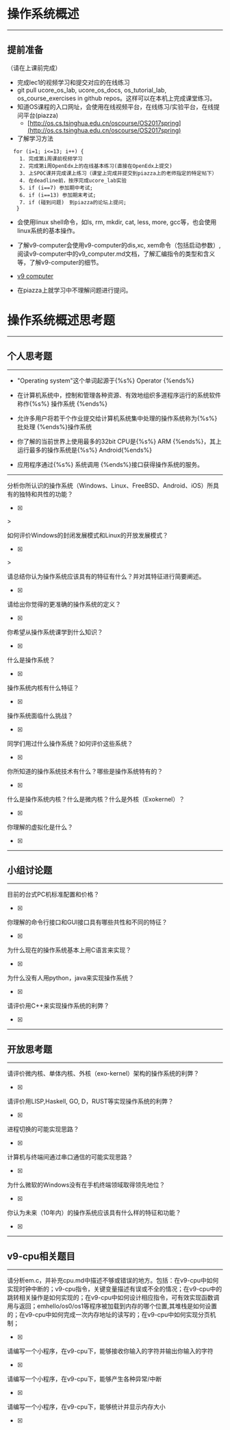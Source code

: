 # 操作系统概述

---

## **提前准备**

（请在上课前完成）

* 完成lec1的视频学习和提交对应的在线练习
* git pull ucore\_os\_lab, ucore\_os\_docs, os\_tutorial\_lab, os\_course\_exercises in github repos。这样可以在本机上完成课堂练习。
* 知道OS课程的入口网址，会使用在线视频平台，在线练习/实验平台，在线提问平台\(piazza\)
  * [http://os.cs.tsinghua.edu.cn/oscourse/OS2017spring](http://os.cs.tsinghua.edu.cn/oscourse/OS2017spring)
* 了解学习方法

```
  for (i=1; i<=13; i++) {
    1. 完成第i周课前视频学习
    2. 完成第i周OpenEdx上的在线基本练习(直接在OpenEdx上提交)
    3. 上SPOC课并完成课上练习（课堂上完成并提交到piazza上的老师指定的特定帖下）
    4. 在deadline前，按序完成ucore_lab实验
    5. if (i==7) 参加期中考试;
    6. if (i==13) 参加期末考试;
    7. if (碰到问题)　到piazza的论坛上提问;
   }
```

* 会使用linux shell命令，如ls, rm, mkdir, cat, less, more, gcc等，也会使用linux系统的基本操作。
* 了解v9-computer会使用v9-computer的dis,xc, xem命令（包括启动参数）,阅读v9-computer中的v9_computer.md文档，了解汇编指令的类型和含义等，了解v9-computer的细节。
* [v9 computer](https://github.com/chyyuu/os_tutorial_lab/blob/master/v9_computer/docs/v9_computer.md)

* 在piazza上就学习中不理解问题进行提问。

# 操作系统概述思考题

---

## 个人思考题

---

* "Operating system"这个单词起源于{%s%} Operator {%ends%}

* 在计算机系统中，控制和管理各种资源、有效地组织多道程序运行的系统软件称作{%s%} 操作系统 {%ends%}

* 允许多用户将若干个作业提交给计算机系统集中处理的操作系统称为{%s%} 批处理 {%ends%}操作系统
* 你了解的当前世界上使用最多的32bit CPU是{%s%} ARM {%ends%}，其上运行最多的操作系统是{%s%} Android{%ends%}
* 应用程序通过{%s%} 系统调用 {%ends%}接口获得操作系统的服务。

---

分析你所认识的操作系统（Windows、Linux、FreeBSD、Android、iOS）所具有的独特和共性的功能？

* [x] 
&gt;

如何评价Windows的封闭发展模式和Linux的开放发展模式？

* [x] 
&gt;

请总结你认为操作系统应该具有的特征有什么？并对其特征进行简要阐述。

* [x] 
>

请给出你觉得的更准确的操作系统的定义？

* [x] 
>

你希望从操作系统课学到什么知识？

* [x] 
>

什么是操作系统？

* [x] 
>

操作系统内核有什么特征？

* [x] 
>

操作系统面临什么挑战？

* [x] 
>

同学们用过什么操作系统？如何评价这些系统？

* [x] 
>

你所知道的操作系统技术有什么？哪些是操作系统特有的？

* [x] 
>

什么是操作系统内核？什么是微内核？什么是外核（Exokernel）？

* [x] 
>

你理解的虚拟化是什么？

* [x] 
>

---

## 小组讨论题

---

目前的台式PC机标准配置和价格？

* [x] 
>

你理解的命令行接口和GUI接口具有哪些共性和不同的特征？

* [x] 
>

为什么现在的操作系统基本上用C语言来实现？

* [x] 
>

为什么没有人用python，java来实现操作系统？

* [x] 
>

请评价用C++来实现操作系统的利弊？

* [x] 
>

---

## 开放思考题

---

请评价微内核、单体内核、外核（exo-kernel）架构的操作系统的利弊？

* [x] 
>

请评价用LISP,Haskell, GO, D，RUST等实现操作系统的利弊？

* [x] 
>

进程切换的可能实现思路？

* [x] 
>

计算机与终端间通过串口通信的可能实现思路？

* [x] 
>

为什么微软的Windows没有在手机终端领域取得领先地位？

* [x] 
>

你认为未来（10年内）的操作系统应该具有什么样的特征和功能？

* [x] 
>

---

## v9-cpu相关题目

---

请分析em.c，并补充cpu.md中描述不够或错误的地方。包括：在v9-cpu中如何实现时钟中断的；v9-cpu指令，关键变量描述有误或不全的情况；在v9-cpu中的跳转相关操作是如何实现的；在v9-cpu中如何设计相应指令，可有效实现函数调用与返回；emhello/os0/os1等程序被加载到内存的哪个位置,其堆栈是如何设置的；在v9-cpu中如何完成一次内存地址的读写的；在v9-cpu中如何实现分页机制；

* [x] 
>

请编写一个小程序，在v9-cpu下，能够接收你输入的字符并输出你输入的字符

* [x] 
>

请编写一个小程序，在v9-cpu下，能够产生各种异常/中断

* [x] 
>

请编写一个小程序，在v9-cpu下，能够统计并显示内存大小

* [x] 
>



